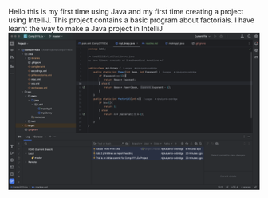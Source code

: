 Hello this is my first time using Java and my first time creating a project using IntelliJ.
This project contains a basic program about factorials.
I have learnt the way to make a Java project in IntelliJ
![](ScreenShotLab1.png)
